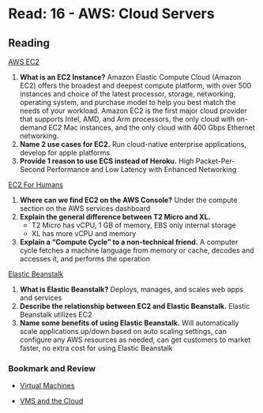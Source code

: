 # Read: 16 - AWS: Cloud Servers

## Reading

[AWS EC2](https://aws.amazon.com/ec2/)

1. **What is an EC2 Instance?** Amazon Elastic Compute Cloud (Amazon EC2) offers the broadest and deepest compute platform, with over 500 instances and choice of the latest processor, storage, networking, operating system, and purchase model to help you best match the needs of your workload. Amazon EC2 is the first major cloud provider that supports Intel, AMD, and Arm processors, the only cloud with on-demand EC2 Mac instances, and the only cloud with 400 Gbps Ethernet networking.
2. **Name 2 use cases for EC2.** Run cloud-native enterprise applications, develop for apple platforms
3. **Provide 1 reason to use ECS instead of Heroku.** High Packet-Per-Second Performance and Low Latency with Enhanced Networking

[EC2 For Humans](https://www.youtube.com/watch?v=lZMkgOMYYIg)

1. **Where can we find EC2 on the AWS Console?** Under the compute section on the AWS services dashboard
2. **Explain the general difference between T2 Micro and XL.**
    * T2 Micro has vCPU, 1 GB of memory, EBS only internal storage
    * XL has more vCPU and memory
3. **Explain a “Compute Cycle” to a non-technical friend.** A computer cycle fetches a machine language from memory or cache, decodes and accesses it, and performs the operation

[Elastic Beanstalk](https://www.youtube.com/watch?v=SrwxAScdyT0)

1. **What is Elastic Beanstalk?** Deploys, manages, and scales web apps and services
2. **Describe the relationship between EC2 and Elastic Beanstalk.** Elastic Beanstalk utilizes EC2
3. **Name some benefits of using Elastic Beanstalk.**
Will automatically scale applications up/down based on auto scaling settings, can configure any AWS resources as needed, can get customers to market faster, no extra cost for using Elastic Beanstalk

### Bookmark and Review

* [Virtual Machines](https://www.youtube.com/watch?v=yIVXjl4SwVo)

* [VMS and the Cloud](https://www.youtube.com/watch?v=l0DfHUWMjsU)
